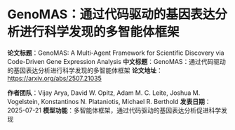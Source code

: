 # GenoMAS：通过代码驱动的基因表达分析进行科学发现的多智能体框架

**论文标题**：GenoMAS: A Multi-Agent Framework for Scientific Discovery via Code-Driven Gene Expression Analysis
**中文标题**：GenoMAS：通过代码驱动的基因表达分析进行科学发现的多智能体框架
**论文地址**：https://arxiv.org/abs/2507.21035

**作者团队**：Vijay Arya, David W. Opitz, Adam M. C. Leite, Joshua M. Vogelstein, Konstantinos N. Plataniotis, Michael R. Berthold
**发表日期**：2025-07-21
**模型功能**：多智能体框架，通过代码驱动的基因表达分析促进科学发现
